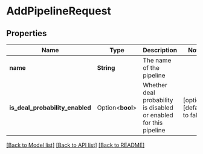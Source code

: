 # AddPipelineRequest

## Properties

Name | Type | Description | Notes
------------ | ------------- | ------------- | -------------
**name** | **String** | The name of the pipeline | 
**is_deal_probability_enabled** | Option<**bool**> | Whether deal probability is disabled or enabled for this pipeline | [optional][default to false]

[[Back to Model list]](../README.md#documentation-for-models) [[Back to API list]](../README.md#documentation-for-api-endpoints) [[Back to README]](../README.md)


